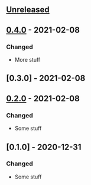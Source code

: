 ## [Unreleased]

## [0.4.0] - 2021-02-08

### Changed

-   More stuff

## [0.3.0] - 2021-02-08

## [0.2.0] - 2021-02-08

### Changed

-   Some stuff

## [0.1.0] - 2020-12-31

### Changed

-   Some stuff

[Unreleased]: https://github.com/ericmjl/solid-octo-guac/compare/0.4.0...HEAD

[0.4.0]: https://github.com/ericmjl/solid-octo-guac/compare/0.3.0...0.4.0

[0.2.0]: https://github.com/ericmjl/solid-octo-guac/compare/minor...0.2.0

[minor]: https://github.com/ericmjl/solid-octo-guac/compare/0.1.0...minor
